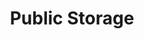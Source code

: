 ---
title: "Public Storage"
url: /georgetown/public-storage-south-interstate-35/
shop: storage rental
---